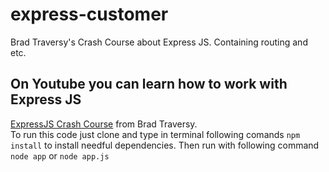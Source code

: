 # express-customer
Brad Traversy's Crash Course about Express JS. Containing routing and etc.

## On Youtube you can learn how to work with Express JS
[ExpressJS Crash Course](https://www.youtube.com/watch?v=gnsO8-xJ8rs&t=1505s) from Brad Traversy.<br>
To run this code just clone and type in terminal following comands `npm install` to install needful dependencies.
Then run with following command `node app` or `node app.js`
